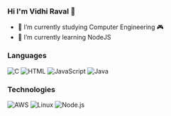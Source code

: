 ### Hi I'm Vidhi Raval 👋

- 🔭 I’m currently studying Computer Engineering 🎮
- 🌱 I’m currently learning NodeJS

### Languages

![C](https://img.shields.io/badge/-C-000?&logo=C)
![HTML](https://img.shields.io/badge/HTML-HTML-blue)
![JavaScript](https://img.shields.io/badge/-JavaScript-000?&logo=JavaScript)
![Java](https://img.shields.io/badge/-Java-000?&logo=Java&logoColor=007396)

### Technologies

![AWS](https://img.shields.io/badge/-AWS-000?&logo=Amazon-AWS&logoColor=F90)
![Linux](https://img.shields.io/badge/-Linux-000?&logo=Linux)
![Node.js](https://img.shields.io/badge/-Node.js-000?&logo=node.js)
